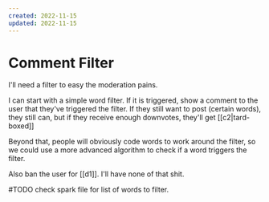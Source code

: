 ```yaml
---
created: 2022-11-15
updated: 2022-11-15
---
```

# Comment Filter

I'll need a filter to easy the moderation pains.

I can start with a simple word filter. If it is triggered, show a comment to the user that they've triggered the filter. If they still want to post (certain words), they still can, but if they receive enough downvotes, they'll get [[c2|tard-boxed]]

Beyond that, people will obviously code words to work around the filter, so we could use a more advanced algorithm to check if a word triggers the filter.

Also ban the user for [[d1]]. I'll have none of that shit.

#TODO check spark file for list of words to filter.
